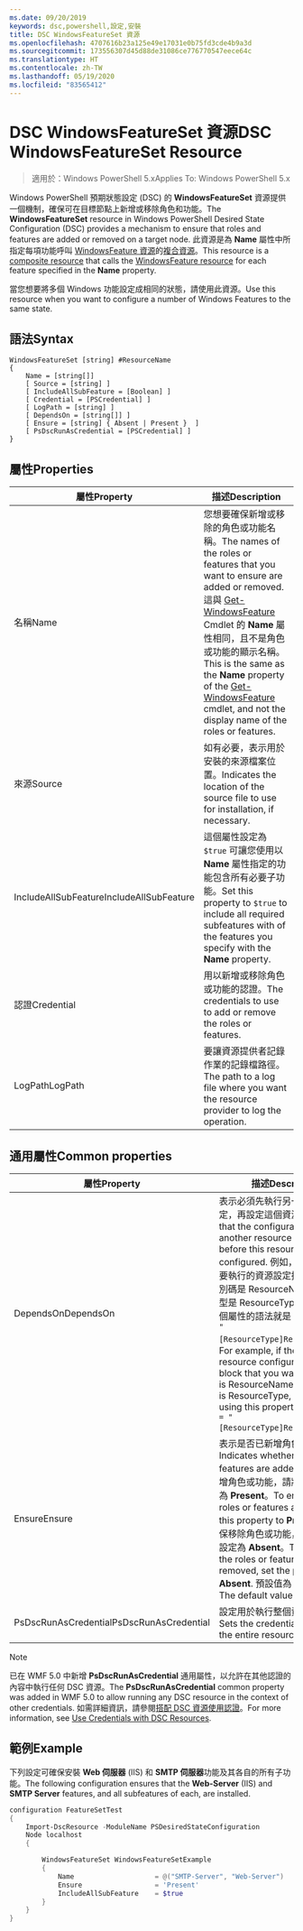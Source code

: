 ```yaml
---
ms.date: 09/20/2019
keywords: dsc,powershell,設定,安裝
title: DSC WindowsFeatureSet 資源
ms.openlocfilehash: 4707616b23a125e49e17031e0b75fd3cde4b9a3d
ms.sourcegitcommit: 173556307d45d88de31086ce776770547eece64c
ms.translationtype: HT
ms.contentlocale: zh-TW
ms.lasthandoff: 05/19/2020
ms.locfileid: "83565412"
---
```

# <a name="dsc-windowsfeatureset-resource"></a><span data-ttu-id="186c3-103">DSC WindowsFeatureSet 資源</span><span class="sxs-lookup"><span data-stu-id="186c3-103">DSC WindowsFeatureSet Resource</span></span>

> <span data-ttu-id="186c3-104">適用於：Windows PowerShell 5.x</span><span class="sxs-lookup"><span data-stu-id="186c3-104">Applies To: Windows PowerShell 5.x</span></span>

<span data-ttu-id="186c3-105">Windows PowerShell 預期狀態設定 (DSC) 的 **WindowsFeatureSet** 資源提供一個機制，確保可在目標節點上新增或移除角色和功能。</span><span class="sxs-lookup"><span data-stu-id="186c3-105">The **WindowsFeatureSet** resource in Windows PowerShell Desired State Configuration (DSC) provides a mechanism to ensure that roles and features are added or removed on a target node.</span></span> <span data-ttu-id="186c3-106">此資源是為 **Name** 屬性中所指定每項功能呼叫 [WindowsFeature 資源](windowsfeatureResource.md)的[複合資源](../../../resources/authoringResourceComposite.md)。</span><span class="sxs-lookup"><span data-stu-id="186c3-106">This resource is a [composite resource](../../../resources/authoringResourceComposite.md) that calls the [WindowsFeature resource](windowsfeatureResource.md) for each feature specified in the **Name** property.</span></span>

<span data-ttu-id="186c3-107">當您想要將多個 Windows 功能設定成相同的狀態，請使用此資源。</span><span class="sxs-lookup"><span data-stu-id="186c3-107">Use this resource when you want to configure a number of Windows Features to the same state.</span></span>

## <a name="syntax"></a><span data-ttu-id="186c3-108">語法</span><span class="sxs-lookup"><span data-stu-id="186c3-108">Syntax</span></span>

```Syntax
WindowsFeatureSet [string] #ResourceName
{
    Name = [string[]]
    [ Source = [string] ]
    [ IncludeAllSubFeature = [Boolean] ]
    [ Credential = [PSCredential] ]
    [ LogPath = [string] ]
    [ DependsOn = [string[]] ]
    [ Ensure = [string] { Absent | Present }  ]
    [ PsDscRunAsCredential = [PSCredential] ]
}
```

## <a name="properties"></a><span data-ttu-id="186c3-109">屬性</span><span class="sxs-lookup"><span data-stu-id="186c3-109">Properties</span></span>

|  <span data-ttu-id="186c3-110">屬性</span><span class="sxs-lookup"><span data-stu-id="186c3-110">Property</span></span>  |  <span data-ttu-id="186c3-111">描述</span><span class="sxs-lookup"><span data-stu-id="186c3-111">Description</span></span>   |
|---|---|
|<span data-ttu-id="186c3-112">名稱</span><span class="sxs-lookup"><span data-stu-id="186c3-112">Name</span></span> |<span data-ttu-id="186c3-113">您想要確保新增或移除的角色或功能名稱。</span><span class="sxs-lookup"><span data-stu-id="186c3-113">The names of the roles or features that you want to ensure are added or removed.</span></span> <span data-ttu-id="186c3-114">這與 [Get-WindowsFeature](/powershell/module/servermanager/get-windowsfeature?view=winserver2012r2-ps) Cmdlet 的 **Name** 屬性相同，且不是角色或功能的顯示名稱。</span><span class="sxs-lookup"><span data-stu-id="186c3-114">This is the same as the **Name** property of the [Get-WindowsFeature](/powershell/module/servermanager/get-windowsfeature?view=winserver2012r2-ps) cmdlet, and not the display name of the roles or features.</span></span> |
|<span data-ttu-id="186c3-115">來源</span><span class="sxs-lookup"><span data-stu-id="186c3-115">Source</span></span> |<span data-ttu-id="186c3-116">如有必要，表示用於安裝的來源檔案位置。</span><span class="sxs-lookup"><span data-stu-id="186c3-116">Indicates the location of the source file to use for installation, if necessary.</span></span> |
|<span data-ttu-id="186c3-117">IncludeAllSubFeature</span><span class="sxs-lookup"><span data-stu-id="186c3-117">IncludeAllSubFeature</span></span> |<span data-ttu-id="186c3-118">這個屬性設定為 `$true` 可讓您使用以 **Name** 屬性指定的功能包含所有必要子功能。</span><span class="sxs-lookup"><span data-stu-id="186c3-118">Set this property to `$true` to include all required subfeatures with of the features you specify with the **Name** property.</span></span> |
|<span data-ttu-id="186c3-119">認證</span><span class="sxs-lookup"><span data-stu-id="186c3-119">Credential</span></span> |<span data-ttu-id="186c3-120">用以新增或移除角色或功能的認證。</span><span class="sxs-lookup"><span data-stu-id="186c3-120">The credentials to use to add or remove the roles or features.</span></span> |
|<span data-ttu-id="186c3-121">LogPath</span><span class="sxs-lookup"><span data-stu-id="186c3-121">LogPath</span></span> |<span data-ttu-id="186c3-122">要讓資源提供者記錄作業的記錄檔路徑。</span><span class="sxs-lookup"><span data-stu-id="186c3-122">The path to a log file where you want the resource provider to log the operation.</span></span> |

## <a name="common-properties"></a><span data-ttu-id="186c3-123">通用屬性</span><span class="sxs-lookup"><span data-stu-id="186c3-123">Common properties</span></span>

|<span data-ttu-id="186c3-124">屬性</span><span class="sxs-lookup"><span data-stu-id="186c3-124">Property</span></span> |<span data-ttu-id="186c3-125">描述</span><span class="sxs-lookup"><span data-stu-id="186c3-125">Description</span></span> |
|---|---|
|<span data-ttu-id="186c3-126">DependsOn</span><span class="sxs-lookup"><span data-stu-id="186c3-126">DependsOn</span></span> |<span data-ttu-id="186c3-127">表示必須先執行另一個資源的設定，再設定這個資源。</span><span class="sxs-lookup"><span data-stu-id="186c3-127">Indicates that the configuration of another resource must run before this resource is configured.</span></span> <span data-ttu-id="186c3-128">例如，如果第一個想要執行的資源設定指令碼區塊識別碼是 ResourceName，而其類型是 ResourceType，則使用這個屬性的語法就是 `DependsOn = "[ResourceType]ResourceName"`。</span><span class="sxs-lookup"><span data-stu-id="186c3-128">For example, if the ID of the resource configuration script block that you want to run first is ResourceName and its type is ResourceType, the syntax for using this property is `DependsOn = "[ResourceType]ResourceName"`.</span></span> |
|<span data-ttu-id="186c3-129">Ensure</span><span class="sxs-lookup"><span data-stu-id="186c3-129">Ensure</span></span> |<span data-ttu-id="186c3-130">表示是否已新增角色或功能。</span><span class="sxs-lookup"><span data-stu-id="186c3-130">Indicates whether the roles or features are added.</span></span> <span data-ttu-id="186c3-131">若要確保新增角色或功能，請將此屬性設定為 **Present**。</span><span class="sxs-lookup"><span data-stu-id="186c3-131">To ensure that the roles or features are added, set this property to **Present**.</span></span> <span data-ttu-id="186c3-132">若要確保移除角色或功能，請將此屬性設定為 **Absent**。</span><span class="sxs-lookup"><span data-stu-id="186c3-132">To ensure that the roles or features are removed, set the property to **Absent**.</span></span> <span data-ttu-id="186c3-133">預設值為 **Present**。</span><span class="sxs-lookup"><span data-stu-id="186c3-133">The default value is **Present**.</span></span> |
|<span data-ttu-id="186c3-134">PsDscRunAsCredential</span><span class="sxs-lookup"><span data-stu-id="186c3-134">PsDscRunAsCredential</span></span> |<span data-ttu-id="186c3-135">設定用於執行整個資源的認證。</span><span class="sxs-lookup"><span data-stu-id="186c3-135">Sets the credential for running the entire resource as.</span></span> |

> [!NOTE]
> <span data-ttu-id="186c3-136">已在 WMF 5.0 中新增 **PsDscRunAsCredential** 通用屬性，以允許在其他認證的內容中執行任何 DSC 資源。</span><span class="sxs-lookup"><span data-stu-id="186c3-136">The **PsDscRunAsCredential** common property was added in WMF 5.0 to allow running any DSC resource in the context of other credentials.</span></span> <span data-ttu-id="186c3-137">如需詳細資訊，請參閱[搭配 DSC 資源使用認證](../../../configurations/runasuser.md)。</span><span class="sxs-lookup"><span data-stu-id="186c3-137">For more information, see [Use Credentials with DSC Resources](../../../configurations/runasuser.md).</span></span>

## <a name="example"></a><span data-ttu-id="186c3-138">範例</span><span class="sxs-lookup"><span data-stu-id="186c3-138">Example</span></span>

<span data-ttu-id="186c3-139">下列設定可確保安裝 **Web 伺服器** (IIS) 和 **SMTP 伺服器**功能及其各自的所有子功能。</span><span class="sxs-lookup"><span data-stu-id="186c3-139">The following configuration ensures that the **Web-Server** (IIS) and **SMTP Server** features, and all subfeatures of each, are installed.</span></span>

```powershell
configuration FeatureSetTest
{
    Import-DscResource -ModuleName PSDesiredStateConfiguration
    Node localhost
    {

        WindowsFeatureSet WindowsFeatureSetExample
        {
            Name                    = @("SMTP-Server", "Web-Server")
            Ensure                  = 'Present'
            IncludeAllSubFeature    = $true
        }
    }
}
```
